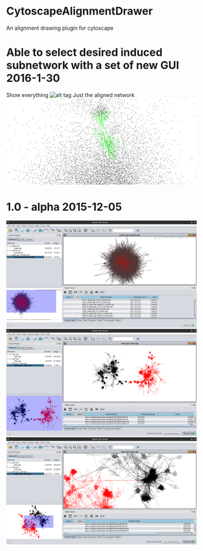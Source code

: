 # CytoscapeAlignmentDrawer
An alignment drawing plugin for cytoscape

# Able to select desired induced subnetwork with a set of new GUI 2016-1-30
Show everything
![alt tag](screenshots/200-overall.png)
Just the aligned network
![alt tag](screenshots/200-aligned-only.png)

# 1.0 - alpha 2015-12-05
![alt tag](screenshots/yeast-human-result.png)
![alt tag](screenshots/syth0-syth5-no-match.png)
![alt tag](screenshots/syth0-syth5-one-match.png)
